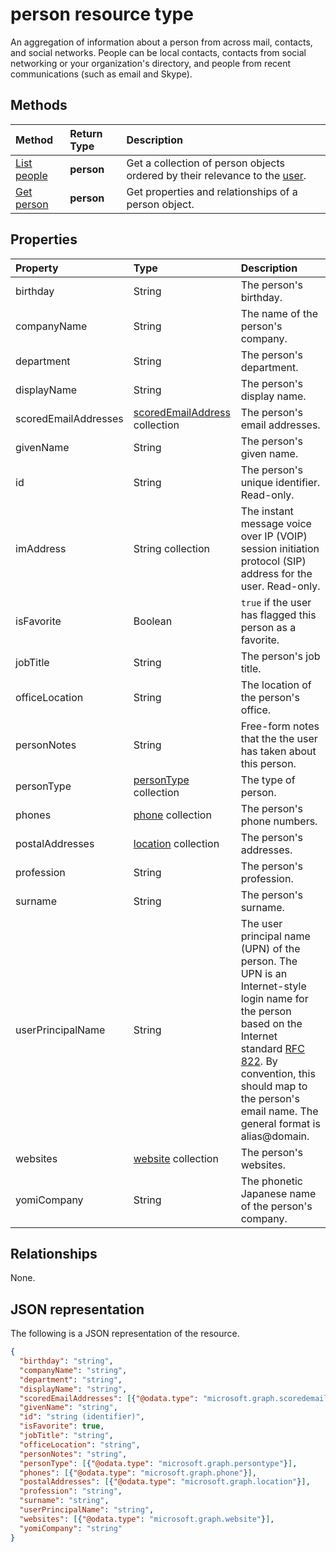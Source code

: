 # person resource type

An aggregation of information about a person from across mail, contacts, and social networks. People can be local contacts, contacts from social networking or your organization's directory, and people from recent communications (such as email and Skype).

## Methods

| Method		   | Return Type	|Description|
|:---------------|:--------|:----------|
|[List people](../api/user_list_people.md) | **person** |Get a collection of person objects ordered by their relevance to the [user](../resources/user.md).|
|[Get person](../api/person_get.md) | **person** |Get properties and relationships of a person object.|


## Properties
| Property	   | Type	|Description|
|:---------------|:--------|:----------|
|birthday|String|The person's birthday.|
|companyName|String|The name of the person's company.|
|department|String|The person's department.|
|displayName|String|The person's display name.|
|scoredEmailAddresses|[scoredEmailAddress](scoredemailaddress.md) collection|The person's email addresses.|
|givenName|String|The person's given name.|
|id|String|The person's unique identifier. Read-only.|
|imAddress|String collection|The instant message voice over IP (VOIP) session initiation protocol (SIP) address for the user. Read-only.|
|isFavorite|Boolean|`true` if the user has flagged this person as a favorite.|
|jobTitle|String|The person's job title.|
|officeLocation|String|The location of the person's office.|
|personNotes|String|Free-form notes that the the user has taken about this person.|
|personType|[personType](persontype.md) collection|The type of person.|
|phones|[phone](phone.md) collection|The person's phone numbers.|
|postalAddresses|[location](location.md) collection|The person's addresses.|
|profession|String|The person's profession.|
|surname|String|The person's surname.|
|userPrincipalName|String|The user principal name (UPN) of the person. The UPN is an Internet-style login name for the person based on the Internet standard [RFC 822](http://www.ietf.org/rfc/rfc0822.txt). By convention, this should map to the person's email name. The general format is alias@domain.|
|websites|[website](website.md) collection|The person's websites.|
|yomiCompany|String|The phonetic Japanese name of the person's company.|

## Relationships
None.


## JSON representation

The following is a JSON representation of the resource.

<!-- {
  "blockType": "resource",
  "optionalProperties": [

  ],
  "@odata.type": "microsoft.graph.person"
}-->

```json
{
  "birthday": "string",
  "companyName": "string",
  "department": "string",
  "displayName": "string",
  "scoredEmailAddresses": [{"@odata.type": "microsoft.graph.scoredemailaddress"}],
  "givenName": "string",
  "id": "string (identifier)",
  "isFavorite": true,
  "jobTitle": "string",
  "officeLocation": "string",
  "personNotes": "string",
  "personType": [{"@odata.type": "microsoft.graph.persontype"}],
  "phones": [{"@odata.type": "microsoft.graph.phone"}],
  "postalAddresses": [{"@odata.type": "microsoft.graph.location"}],
  "profession": "string",
  "surname": "string",
  "userPrincipalName": "string",
  "websites": [{"@odata.type": "microsoft.graph.website"}],
  "yomiCompany": "string"
}

```

<!-- uuid: 8fcb5dbc-d5aa-4681-8e31-b001d5168d79
2015-10-25 14:57:30 UTC -->
<!-- {
  "type": "#page.annotation",
  "description": "person resource",
  "keywords": "",
  "section": "documentation",
  "tocPath": ""
}-->
